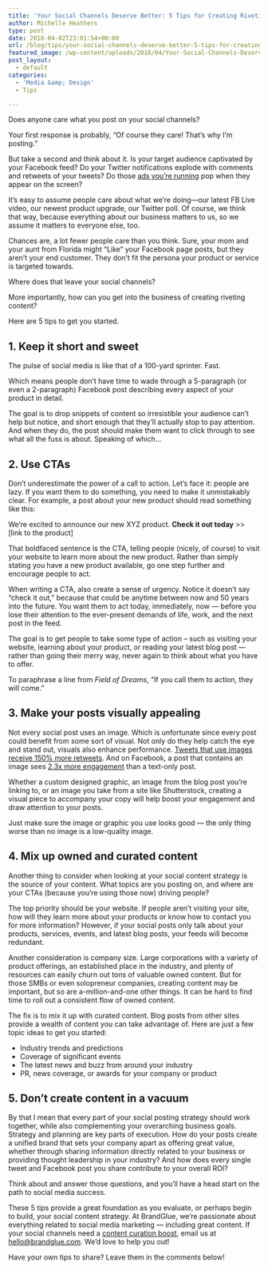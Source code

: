 ```yaml
---
title: 'Your Social Channels Deserve Better: 5 Tips for Creating Riveting Content'
author: Michelle Heathers
type: post
date: 2018-04-02T23:01:54+00:00
url: /blog/tips/your-social-channels-deserve-better-5-tips-for-creating-riveting-content
featured_image: /wp-content/uploads/2018/04/Your-Social-Channels-Deserve-Better_-5-Tips-for-Creating-Riveting-Content.png
post_layout:
  - default
categories:
  - 'Media &amp; Design'
  - Tips

---
```

Does anyone care what you post on your social channels?

Your first response is probably, “Of course they care! That’s why I’m posting.”

But take a second and think about it. Is your target audience captivated by your Facebook feed? Do your Twitter notifications explode with comments and retweets of your tweets? Do those [ads you’re running][1] pop when they appear on the screen?

It’s easy to assume people care about what we’re doing—our latest FB Live video, our newest product upgrade, our Twitter poll. Of course, we think that way, because everything about our business matters to us, so we assume it matters to everyone else, too.

Chances are, a lot fewer people care than you think. Sure, your mom and your aunt from Florida might “Like” your Facebook page posts, but they aren’t your end customer. They don’t fit the persona your product or service is targeted towards.

Where does that leave your social channels?

More importantly, how can you get into the business of creating riveting content?

Here are 5 tips to get you started.

## **1. Keep it short and sweet**

The pulse of social media is like that of a 100-yard sprinter. Fast.

Which means people don’t have time to wade through a 5-paragraph (or even a 2-paragraph) Facebook post describing every aspect of your product in detail.

The goal is to drop snippets of content so irresistible your audience can’t help but notice, and short enough that they’ll actually stop to pay attention. And when they do, the post should make them want to click through to see what all the fuss is about. Speaking of which…

## **2. Use CTAs**

Don’t underestimate the power of a call to action. Let’s face it: people are lazy. If you want them to do something, you need to make it unmistakably clear. For example, a post about your new product should read something like this:

We’re excited to announce our new XYZ product. **Check it out today** >> [link to the product]

That boldfaced sentence is the CTA, telling people (nicely, of course) to visit your website to learn more about the new product. Rather than simply stating you have a new product available, go one step further and encourage people to act.

When writing a CTA, also create a sense of urgency. Notice it doesn’t say “check it out,” because that could be anytime between now and 50 years into the future. You want them to act today, immediately, now &#8212; before you lose their attention to the ever-present demands of life, work, and the next post in the feed.

The goal is to get people to take some type of action – such as visiting your website, learning about your product, or reading your latest blog post &#8212; rather than going their merry way, never again to think about what you have to offer.

To paraphrase a line from _Field of Dreams_, “If you call them to action, they will come.”

## **3. Make your posts visually appealing** 

Not every social post uses an image. Which is unfortunate since every post could benefit from some sort of visual. Not only do they help catch the eye and stand out, visuals also enhance performance. [Tweets that use images receive 150% more retweets][2]. And on Facebook, a post that contains an image sees [2.3x more engagement][3] than a text-only post.

Whether a custom designed graphic, an image from the blog post you’re linking to, or an image you take from a site like Shutterstock, creating a visual piece to accompany your copy will help boost your engagement and draw attention to your posts.

Just make sure the image or graphic you use looks good &#8212; the only thing worse than no image is a low-quality image.

## **4. Mix up owned and curated content**

Another thing to consider when looking at your social content strategy is the source of your content. What topics are you posting on, and where are your CTAs (because you’re using those now) driving people?

The top priority should be your website. If people aren’t visiting your site, how will they learn more about your products or know how to contact you for more information? However, if your social posts only talk about your products, services, events, and latest blog posts, your feeds will become redundant.

Another consideration is company size. Large corporations with a variety of product offerings, an established place in the industry, and plenty of resources can easily churn out tons of valuable owned content. But for those SMBs or even solopreneur companies, creating content may be important, but so are a-million-and-one other things. It can be hard to find time to roll out a consistent flow of owned content.

The fix is to mix it up with curated content. Blog posts from other sites provide a wealth of content you can take advantage of. Here are just a few topic ideas to get you started:

  * Industry trends and predictions
  * Coverage of significant events
  * The latest news and buzz from around your industry
  * PR, news coverage, or awards for your company or product

## **5. Don’t create content in a vacuum**

By that I mean that every part of your social posting strategy should work together, while also complementing your overarching business goals. Strategy and planning are key parts of execution. How do your posts create a unified brand that sets your company apart as offering great value, whether through sharing information directly related to your business or providing thought leadership in your industry? And how does every single tweet and Facebook post you share contribute to your overall ROI?

Think about and answer those questions, and you’ll have a head start on the path to social media success.

These 5 tips provide a great foundation as you evaluate, or perhaps begin to build, your social content strategy. At BrandGlue, we’re passionate about everything related to social media marketing — including great content. If your social channels need a [content curation boost][4], email us at <hello@brandglue.com>. We’d love to help you out!

Have your own tips to share? Leave them in the comments below!

 [1]: http://localhost/brandglue/old-website/blog/social-media-tips/5-design-must-haves-before-creating-your-social-ad
 [2]: https://blog.bufferapp.com/the-power-of-twitters-new-expanded-images-and-how-to-make-the-most-of-it
 [3]: http://buzzsumo.com/blog/how-to-massively-boost-your-blog-traffic-with-these-5-awesome-image-stats/
 [4]: http://localhost/brandglue/old-website/#services-bg
